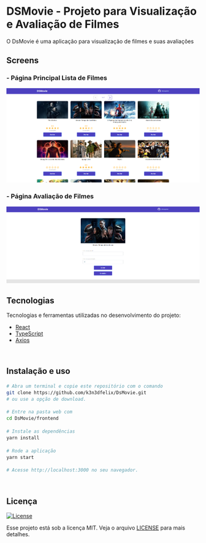 # DSMovie - Projeto para Visualização e Avaliação de Filmes
O DsMovie é uma aplicação para visualização de filmes e suas avaliações

## Screens
### - Página Principal Lista de Filmes
<img src="https://github.com/k3n3dfelix/DsMovie/blob/main/frontend/screens/pagina-principal.PNG" />

### - Página Avaliação de Filmes
<img src="https://github.com/k3n3dfelix/DsMovie/blob/main/frontend/screens/pagina-avaliacao.PNG" />

## Tecnologias

Tecnologias e ferramentas utilizadas no desenvolvimento do projeto:

- [React](https://reactjs.org/)
- [TypeScript](https://www.typescriptlang.org/)
- [Axios](https://github.com/axios/axios)

<br>

## Instalação e uso

```bash
# Abra um terminal e copie este repositório com o comando
git clone https://github.com/k3n3dfelix/DsMovie.git
# ou use a opção de download.

# Entre na pasta web com 
cd DsMovie/frontend

# Instale as dependências
yarn install

# Rode a aplicação
yarn start

# Acesse http://localhost:3000 no seu navegador.
```

<br>

## Licença
<a href="https://opensource.org/licenses/MIT">
    <img alt="License" src="https://img.shields.io/badge/license-MIT-ff512f?style=flat-square">
</a>

<br>

Esse projeto está sob a licença MIT. Veja o arquivo [LICENSE](/LICENSE) para mais detalhes.
